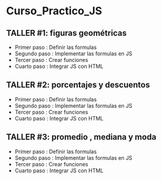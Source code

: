 # Curso_Practico_JS

## TALLER #1: figuras geométricas

- Primer paso : Definir las formulas
- Segundo paso : Implementar las formulas en JS
- Tercer paso : Crear funciones
- Cuarto paso : Integrar JS con HTML


## TALLER #2: porcentajes y descuentos

- Primer paso : Definir las formulas
- Segundo paso : Implementar las formulas en JS
- Tercer paso : Crear funciones
- Cuarto paso : Integrar JS con HTML

## TALLER #3: promedio , mediana y moda

- Primer paso : Definir las formulas
- Segundo paso : Implementar las formulas en JS
- Tercer paso : Crear funciones
- Cuarto paso : Integrar JS con HTML

